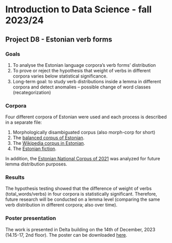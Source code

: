 # Introduction to Data Science - fall 2023/24

## Project D8 - Estonian verb forms

### Goals

1. To analyse the Estonian language corpora’s verb forms’ distribution
2. To prove or reject the hypothesis that weight of verbs in different corpora varies below statistical significance.
3. Long-term goal: to study verb distributions inside a lemma in different corpora and detect anomalies – possible change of word classes (recategorization)

### Corpora

Four different corpora of Estonian were used and each process is described in a separate file:

1. Morphologically disambiguated corpus (also morph-corp for short)
2. The [balanced corpus of Estonian](/https://github.com/ahtokiil/ids_2023/blob/main/balanced_corpus.md).
3. The [Wikipedia corpus in Estonian](https://github.com/ahtokiil/ids_2023/blob/main/balanced_corpus.md).
4. The [Estonian fiction](https://github.com/ahtokiil/ids_2023/blob/main/balanced_corpus.md).

In addition, the [Estonian National Corpus of 2021](/https://github.com/ahtokiil/ids_2023/blob/main/nc21_web_2021.md) was analyzed for future lemma distribution purposes.

### Results

The hypothesis testing showed that the difference of weight of verbs (total_words/verbs) in four corpora is statistically significant. Therefore, future research will be conducted on a lemma level (comparing the same verb distribution in different corpora; also over time).

### Poster presentation

The work is presented in Delta building on the 14th of December, 2023 (14.15-17, 2nd floor). The poster can be downloaded [here](/https://github.com/ahtokiil/ids_2023/blob/main/AKiil_verb_forms_poster_122023.pdf).
